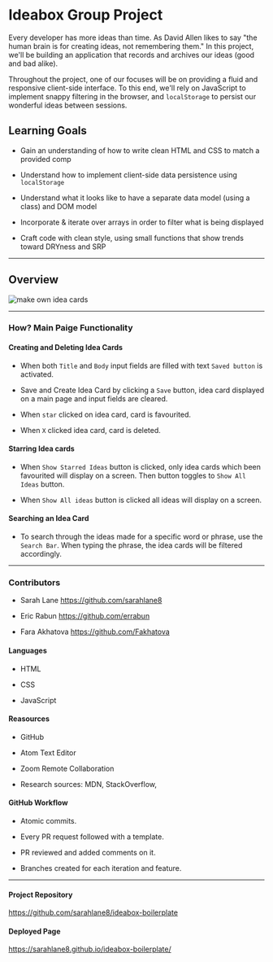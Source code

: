 # Ideabox Group Project

Every developer has more ideas than time. As David Allen likes to say "the human brain is for creating ideas, not remembering them." In this project, we'll be building an application that records and archives our ideas (good and bad alike).

Throughout the project, one of our focuses will be on providing a fluid and responsive client-side interface. To this end, we'll rely on JavaScript to implement snappy filtering in the browser, and `localStorage` to persist our wonderful ideas between sessions.

## Learning Goals

* Gain an understanding of how to write clean HTML and CSS to match a provided comp

* Understand how to implement client-side data persistence using `localStorage`

* Understand what it looks like to have a separate data model (using a class) and DOM model

* Incorporate & iterate over arrays in order to filter what is being displayed

* Craft code with clean style, using small functions that show trends toward DRYness and SRP

-------------------------------------------------------------------------------

## Overview

![make own idea cards](https://frontend.turing.io/projects/module-1/assets/ideabox-group/desktop.jpg)

-------------------------------------------------------------------------------

### How?  Main Paige Functionality


#### Creating  and Deleting Idea Cards

* When both `Title` and `Body` input fields are filled with text `Saved button` is activated.

* Save and Create Idea Card by clicking a `Save` button, idea card displayed on a main page and input fields are cleared.

* When `star` clicked on idea card, card is favourited.

* When `X` clicked idea card, card is deleted.

#### Starring Idea cards

* When `Show Starred Ideas` button is clicked, only idea cards which been favourited will display on a screen. Then button toggles to `Show All Ideas` button.

* When `Show All ideas` button is clicked  all ideas will display on a screen.

#### Searching an Idea Card

* To search through the ideas made for a specific word or phrase, use the `Search Bar`. When typing the phrase, the idea cards will be filtered accordingly.

-------------------------------------------------------------------------------
### Contributors

* Sarah Lane https://github.com/sarahlane8

* Eric Rabun https://github.com/errabun

* Fara Akhatova https://github.com/Fakhatova

#### Languages

* HTML

* CSS

* JavaScript

#### Reasources

* GitHub

* Atom Text Editor

* Zoom Remote Collaboration

* Research sources: MDN, StackOverflow,


#### GitHub Workflow

* Atomic commits.

* Every PR request followed with a template.

* PR reviewed and added comments on it.

* Branches created for each iteration and feature.


-----------------------------------------------------------------------------


#### Project Repository

https://github.com/sarahlane8/ideabox-boilerplate

#### Deployed Page

https://sarahlane8.github.io/ideabox-boilerplate/

